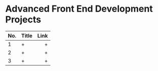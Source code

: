 
# Advanced Front End Development Projects

No. | Title | Link
| ------------- |:-------------| -----:|
1 | + | +
2 | + | +
3 | + | +
